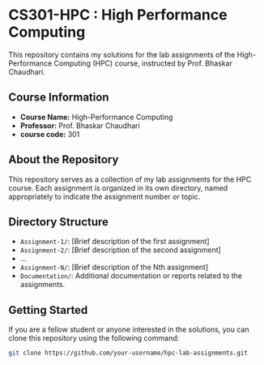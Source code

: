 # CS301-HPC : High Performance Computing 

This repository contains my solutions for the lab assignments of the High-Performance Computing (HPC) course, instructed by Prof. Bhaskar Chaudhari.

## Course Information

- **Course Name:** High-Performance Computing
- **Professor:** Prof. Bhaskar Chaudhari
- **course code:** 301

## About the Repository

This repository serves as a collection of my lab assignments for the HPC course. Each assignment is organized in its own directory, named appropriately to indicate the assignment number or topic.

## Directory Structure

- `Assignment-1/`: [Brief description of the first assignment]
- `Assignment-2/`: [Brief description of the second assignment]
- ...
- `Assignment-N/`: [Brief description of the Nth assignment]
- `Documentation/`: Additional documentation or reports related to the assignments.

## Getting Started

If you are a fellow student or anyone interested in the solutions, you can clone this repository using the following command:

```bash
git clone https://github.com/your-username/hpc-lab-assignments.git

```

